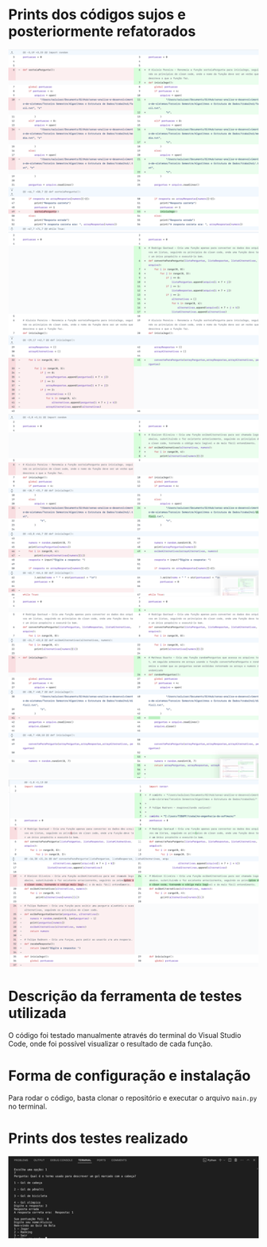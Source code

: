 # Prints dos códigos sujos e posteriormente refatorados

![aluisio](prints/aluisio.png)
![rodrigo](prints/rodrigo.png)
![dieizon](prints/dieizon.png)
![matheus](prints/matheus.png)
![felipe](prints/felipe.png)

# Descrição da ferramenta de testes utilizada

O código foi testado manualmente através do terminal do Visual Studio Code, onde foi possível visualizar o resultado de cada função.

# Forma de configuração e instalação

Para rodar o código, basta clonar o repositório e executar o arquivo `main.py` no terminal.

# Prints dos testes realizado

![teste](prints/teste.png)
